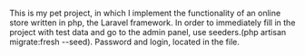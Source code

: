This is my pet project, in which I implement the functionality of an online store written in php, the Laravel framework.
In order to immediately fill in the project with test data and go to the admin panel, use seeders.(php artisan migrate:fresh --seed).
Password and login, located in the file.